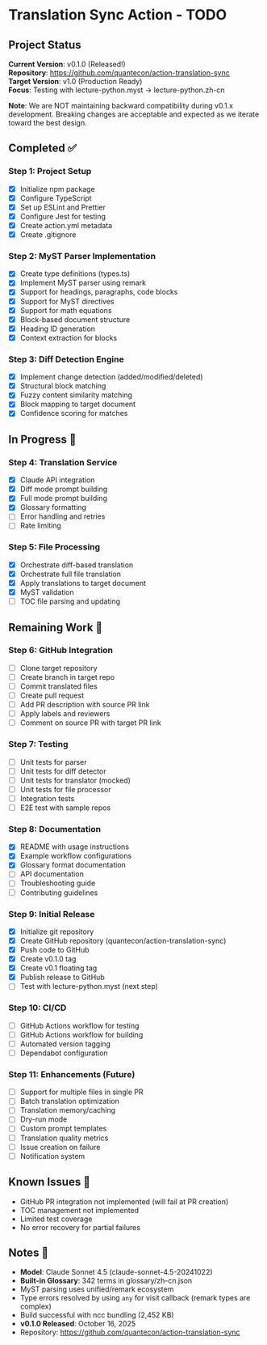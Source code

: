 # Translation Sync Action - TODO

## Project Status

**Current Version**: v0.1.0 (Released!)  
**Repository**: https://github.com/quantecon/action-translation-sync  
**Target Version**: v1.0 (Production Ready)  
**Focus**: Testing with lecture-python.myst → lecture-python.zh-cn

**Note**: We are NOT maintaining backward compatibility during v0.1.x development. Breaking changes are acceptable and expected as we iterate toward the best design.

## Completed ✅

### Step 1: Project Setup
- [x] Initialize npm package
- [x] Configure TypeScript
- [x] Set up ESLint and Prettier
- [x] Configure Jest for testing
- [x] Create action.yml metadata
- [x] Create .gitignore

### Step 2: MyST Parser Implementation
- [x] Create type definitions (types.ts)
- [x] Implement MyST parser using remark
- [x] Support for headings, paragraphs, code blocks
- [x] Support for MyST directives
- [x] Support for math equations
- [x] Block-based document structure
- [x] Heading ID generation
- [x] Context extraction for blocks

### Step 3: Diff Detection Engine
- [x] Implement change detection (added/modified/deleted)
- [x] Structural block matching
- [x] Fuzzy content similarity matching
- [x] Block mapping to target document
- [x] Confidence scoring for matches

## In Progress 🚧

### Step 4: Translation Service
- [x] Claude API integration
- [x] Diff mode prompt building
- [x] Full mode prompt building
- [x] Glossary formatting
- [ ] Error handling and retries
- [ ] Rate limiting

### Step 5: File Processing
- [x] Orchestrate diff-based translation
- [x] Orchestrate full file translation
- [x] Apply translations to target document
- [x] MyST validation
- [ ] TOC file parsing and updating

## Remaining Work 📝

### Step 6: GitHub Integration
- [ ] Clone target repository
- [ ] Create branch in target repo
- [ ] Commit translated files
- [ ] Create pull request
- [ ] Add PR description with source PR link
- [ ] Apply labels and reviewers
- [ ] Comment on source PR with target PR link

### Step 7: Testing
- [ ] Unit tests for parser
- [ ] Unit tests for diff detector
- [ ] Unit tests for translator (mocked)
- [ ] Unit tests for file processor
- [ ] Integration tests
- [ ] E2E test with sample repos

### Step 8: Documentation
- [x] README with usage instructions
- [x] Example workflow configurations
- [x] Glossary format documentation
- [ ] API documentation
- [ ] Troubleshooting guide
- [ ] Contributing guidelines

### Step 9: Initial Release
- [x] Initialize git repository
- [x] Create GitHub repository (quantecon/action-translation-sync)
- [x] Push code to GitHub
- [x] Create v0.1.0 tag
- [x] Create v0.1 floating tag
- [x] Publish release to GitHub
- [ ] Test with lecture-python.myst (next step)

### Step 10: CI/CD
- [ ] GitHub Actions workflow for testing
- [ ] GitHub Actions workflow for building
- [ ] Automated version tagging
- [ ] Dependabot configuration

### Step 11: Enhancements (Future)
- [ ] Support for multiple files in single PR
- [ ] Batch translation optimization
- [ ] Translation memory/caching
- [ ] Dry-run mode
- [ ] Custom prompt templates
- [ ] Translation quality metrics
- [ ] Issue creation on failure
- [ ] Notification system

## Known Issues 🐛

- GitHub PR integration not implemented (will fail at PR creation)
- TOC management not implemented
- Limited test coverage
- No error recovery for partial failures

## Notes 📔

- **Model**: Claude Sonnet 4.5 (claude-sonnet-4.5-20241022)
- **Built-in Glossary**: 342 terms in glossary/zh-cn.json
- MyST parsing uses unified/remark ecosystem
- Type errors resolved by using `any` for visit callback (remark types are complex)
- Build successful with ncc bundling (2,452 KB)
- **v0.1.0 Released**: October 16, 2025
- Repository: https://github.com/quantecon/action-translation-sync
